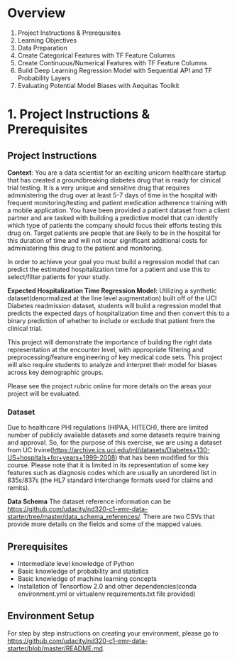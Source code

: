 # Overview
1. Project Instructions & Prerequisites
2. Learning Objectives
3. Data Preparation
4. Create Categorical Features with TF Feature Columns
5. Create Continuous/Numerical Features with TF Feature Columns
6. Build Deep Learning Regression Model with Sequential API and TF Probability Layers
7. Evaluating Potential Model Biases with Aequitas Toolkit
#  1. Project Instructions & Prerequisites
## Project Instructions
**Context**: You are a data scientist for an exciting unicorn healthcare startup that has created a groundbreaking diabetes drug that is ready for clinical trial testing. It is a very unique and sensitive drug that requires administering the drug over at least 5-7 days of time in the hospital with frequent monitoring/testing and patient medication adherence training with a mobile application. You have been provided a patient dataset from a client partner and are tasked with building a predictive model that can identify which type of patients the company should focus their efforts testing this drug on. Target patients are people that are likely to be in the hospital for this duration of time and will not incur significant additional costs for administering this drug to the patient and monitoring.  

In order to achieve your goal you must build a regression model that can predict the estimated hospitalization time for a patient and use this to select/filter patients for your study.

**Expected Hospitalization Time Regression Model:** Utilizing a synthetic dataset(denormalized at the line level augmentation) built off of the UCI Diabetes readmission dataset, students will build a regression model that predicts the expected days of hospitalization time and then convert this to a binary prediction of whether to include or exclude that patient from the clinical trial.

This project will demonstrate the importance of building the right data representation at the encounter level, with appropriate filtering and preprocessing/feature engineering of key medical code sets. This project will also require students to analyze and interpret their model for biases across key demographic groups. 

Please see the project rubric online for more details on the areas your project will be evaluated.
### Dataset
Due to healthcare PHI regulations (HIPAA, HITECH), there are limited number of publicly available datasets and some datasets require training and approval. So, for the purpose of this exercise, we are using a dataset from UC Irvine(https://archive.ics.uci.edu/ml/datasets/Diabetes+130-US+hospitals+for+years+1999-2008) that has been modified for this course. Please note that it is limited in its representation of some key features such as diagnosis codes which are usually an unordered list in 835s/837s (the HL7 standard interchange formats used for claims and remits).


**Data Schema**
The dataset reference information can be https://github.com/udacity/nd320-c1-emr-data-starter/tree/master/data_schema_references/. There are two CSVs that provide more details on the fields and some of the mapped values.
## Prerequisites 
- Intermediate level knowledge of Python
- Basic knowledge of probability and statistics
- Basic knowledge of machine learning concepts
- Installation of Tensorflow 2.0 and other dependencies(conda environment.yml or virtualenv requirements.txt file provided)

## Environment Setup
For step by step instructions on creating your environment, please go to https://github.com/udacity/nd320-c1-emr-data-starter/blob/master/README.md.
